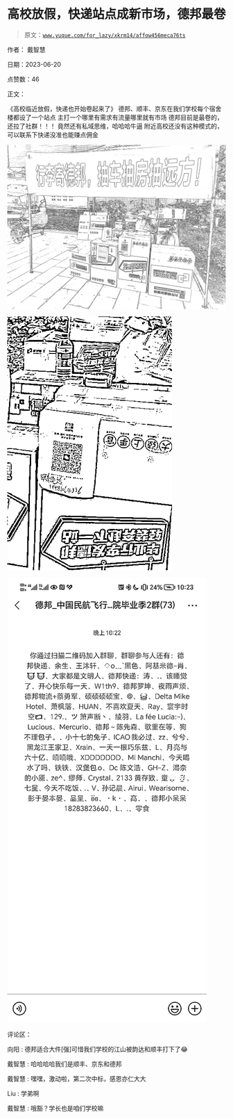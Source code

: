 # 高校放假，快递站点成新市场，德邦最卷

> 原文：[`www.yuque.com/for_lazy/xkrm14/affow456meca76ts`](https://www.yuque.com/for_lazy/xkrm14/affow456meca76ts)

作者： 戴智慧

日期：2023-06-20

点赞数：46

正文：

《高校临近放假，快递也开始卷起来了》 德邦、顺丰、京东在我们学校每个宿舍楼都设了一个站点 主打一个哪里有需求有流量哪里就有市场 德邦目前是最卷的，还拉了社群！！！ 竟然还有私域思维，哈哈哈牛逼 附近高校还没有这种模式的，可以联系下快递没准也能赚点佣金

![](img/db1f0d910bc50fe71fe38b8e9c8f506a.png)

![](img/d901cf3ca7aa19601ff3600c438de5e5.png)

![](img/95edb1cef707ce9b13bdcbc32082e157.png)

评论区：

向阳 : 德邦适合大件[强]可惜我们学校的江山被韵达和顺丰打下了😂

戴智慧 : 哈哈哈哈我们是顺丰、京东和德邦

戴智慧 : 嘿嘿，激动啦，第二次中标，感恩亦仁大大

Liu : 学弟啊

戴智慧 : 哦豁？学长也是咱们学校嘛

